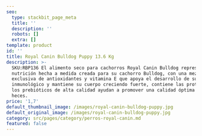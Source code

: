 ```yaml
---
seo:
  type: stackbit_page_meta
  title: ''
  description: ''
  robots: []
  extra: []
template: product
id: ''
title: Royal Canin Bulldog Puppy 13.6 Kg
description: >-
  SKU:RBP136 El alimento seco para cachorros Royal Canin Bulldog representa una
  nutrición hecha a medida creada para su cachorro Bulldog, con una mezcla
  exclusiva de antioxidantes y vitamina E que apoya el desarrollo de su sistema
  inmunológico y mantiene su cuerpo creciendo fuerte, contiene las proteínas y
  los prebióticos de alta calidad ayudan a promover una calidad óptima de las
  heces.
price: '1,7'
default_thumbnail_image: /images/royal-canin-bulldog-puppy.jpg
default_original_image: /images/royal-canin-bulldog-puppy.jpg
category: src/pages/category/perros-royal-canin.md
featured: false
---
```

